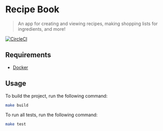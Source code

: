 # Recipe Book

> An app for creating and viewing recipes, making shopping lists for ingredients, and more!

[![CircleCI](https://circleci.com/gh/tjmaynes/recipe-book.svg?style=svg)](https://circleci.com/gh/tjmaynes/recipe-book)

## Requirements

- [Docker](https://hub.docker.com)

## Usage
To build the project, run the following command:
```bash
make build
```

To run all tests, run the following command:
```bash
make test
```
